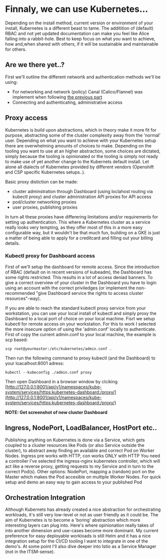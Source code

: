 # Finnaly, we can use Kubernetes...
Depending on the install method, current version or environment of your install, Kubernetes is a different beast to tame. The additition of (default) RBAC and not yet updated documentation can make you feel like Alice falling into a rabbit-hole. Best to keep focus on what you want to achieve, how and,when shared with others, if it will be sustainable and maintainable for others.


## Are we there yet..?
First we'll outline the different networtk and authentication methods we'll be using:
- For networking and network (policy) Canal (Calico/Flannel) was implement when following [the previous part](KubernetesInstall.md)
- Connecting and authenticating, administrative access

## Proxy access
Kubernetes is build upon abstractions, which in theory make it more fit for purpose, abstracting some of the cluster complexity away from the 'normal' user. Depending on what you want to achieve with your Kubernetes setup there are overwhelming amounts of choices to make. Depending on the tooling you want to use at an higher abstraction, some choices are dictated, simply because the tooling is opinionated or the tooling is simply not ready to make use of yet another change to the Kubernets default install. Let alone all dialects of Kubernetes provided by different vendors (Openshift and CSP specific Kubernetes setups..).

Basic proxy distiction can be made:
- cluster adminstration through Dashboard (using loclahost routing via kubectl proxy) and cluster administration API proxies for API access
- pod/cluster networking proxies
- user proxies, publishing proxies

In turn all these proxies have differering limitations and/or requirements for setting up authentication. This where a Kubernetes cluster as a service really looks very tempting, as they offer most of this in a more easy configurable way, but it wouldn't be that much fun, building on a GKE is just a matter of being able to apply for a creditcard and filling out your billing details.

### Kubectl proxy for Dashboard access
First of we'll setup the dashboard for remote access. Since the introduction of RBAC (default on in recent versions of kubeadm), the Dashboard has some rights restricted. This results in a lot of access deniad banners. To give a correct overview of your cluster in the Dashboard you have to login using an account with the correct priviledges (or implement the non-recommended "give Dashboard service the rights to access cluster resources"-way).

If you are able to reach the standard kubectl proxy service from your workstation, you can use your local install of kubectl and simply proxy the Dashboard to a local port of choice on your local machine. Fisrt we setup kubectl for remote access on your workstation. For this to work I selected the more insecure option of using the 'admin.conf' locally to authenticate. First of copy the current admin.conf to your local machine, the example is scp based:

```
scp root@yourmaster:/etc/kubernetes/admin.conf .
```
Then run the following command to proxy kubectl (and the Dashboard) to your loacalhost:8001 adress:
```
kubectl --kubeconfig ./admin.conf proxy
```
Then open Dashboard in a browser window by clciking [http://127.0.0.1:8001/api/v1/namespaces/kube-system/services/https:kubernetes-dashboard:/proxy/](http://127.0.0.1:8001/api/v1/namespaces/kube-system/services/https:kubernetes-dashboard:/proxy/)

**NOTE: Get screenshot of new cluster Dashboard**

## Ingress, NodePort, LoadBalancer, HostPort etc..
Publishing anything on Kubernetes is done via a Service, which gets coupled to a cluster resources like Pods (or also Service outside the cluster), to abstract away finding an available and correct Pod on Worker Nodes. 
Ingress pre works with HTTP, con works ONLY with HTTP
You need a controller I've selected the ingress-nginx kubernetes controller, which will act like a reverse proxy, getting requests to my Service and in turn to the correct Pod(s).
Other options: 
NodePort, mapping a (random) port on the Master which makes the Pod accesible on multiple Worker Nodes. For quick setup and demo an easy way to gain access to your published Pod 


## Orchestration Integration
Although Kubernets has already created a nice abstraction for orchestrating workloads, it's still very low-level or not as user friendly as it could be. The aim of Kubernetes is to become a 'boring' abstraction which more interesting layers can plug into. Here's where opinionation really takes of into another dimension and use-cases become more dominant. My current preference for easy deployable workloads is still Helm and it has a nice integration setup for the CI/CD tooling I want to integrate in one of the demo's. At some point I'll also dive deeper into Istio as a Service Manager (not in the ITSM-sense).

